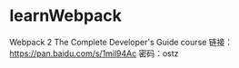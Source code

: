 # learnWebpack
Webpack 2 The Complete Developer's Guide course
链接：https://pan.baidu.com/s/1mil94Ac 密码：ostz
